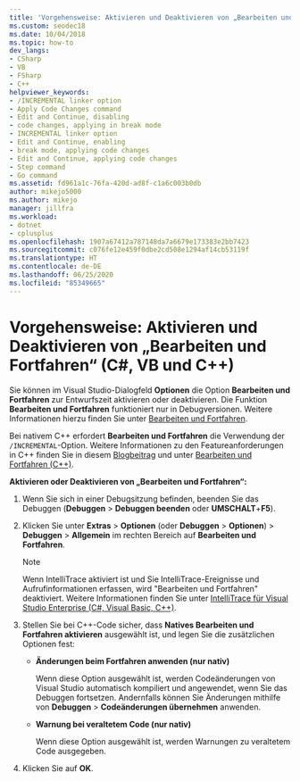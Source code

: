 ```yaml
---
title: 'Vorgehensweise: Aktivieren und Deaktivieren von „Bearbeiten und Fortfahren“ | Microsoft-Dokumentation'
ms.custom: seodec18
ms.date: 10/04/2018
ms.topic: how-to
dev_langs:
- CSharp
- VB
- FSharp
- C++
helpviewer_keywords:
- /INCREMENTAL linker option
- Apply Code Changes command
- Edit and Continue, disabling
- code changes, applying in break mode
- INCREMENTAL linker option
- Edit and Continue, enabling
- break mode, applying code changes
- Edit and Continue, applying code changes
- Step command
- Go command
ms.assetid: fd961a1c-76fa-420d-ad8f-c1a6c003b0db
author: mikejo5000
ms.author: mikejo
manager: jillfra
ms.workload:
- dotnet
- cplusplus
ms.openlocfilehash: 1907a67412a787148da7a6679e173383e2bb7423
ms.sourcegitcommit: c076fe12e459f0dbe2cd508e1294af14cb53119f
ms.translationtype: HT
ms.contentlocale: de-DE
ms.lasthandoff: 06/25/2020
ms.locfileid: "85349665"
---
```

# <a name="how-to-enable-and-disable-edit-and-continue-c-vb-c"></a>Vorgehensweise: Aktivieren und Deaktivieren von „Bearbeiten und Fortfahren“ (C#, VB und C++)

Sie können im Visual Studio-Dialogfeld **Optionen** die Option **Bearbeiten und Fortfahren** zur Entwurfszeit aktivieren oder deaktivieren. Die Funktion **Bearbeiten und Fortfahren** funktioniert nur in Debugversionen. Weitere Informationen hierzu finden Sie unter [Bearbeiten und Fortfahren](../debugger/edit-and-continue.md).

Bei nativem C++ erfordert **Bearbeiten und Fortfahren** die Verwendung der `/INCREMENTAL`-Option. Weitere Informationen zu den Featureanforderungen in C++ finden Sie in diesem [Blogbeitrag](https://devblogs.microsoft.com/cppblog/c-edit-and-continue-in-visual-studio-2015-update-3/) und unter [Bearbeiten und Fortfahren (C++)](../debugger/edit-and-continue-visual-cpp.md).

**Aktivieren oder Deaktivieren von „Bearbeiten und Fortfahren“:**

1. Wenn Sie sich in einer Debugsitzung befinden, beenden Sie das Debuggen (**Debuggen** > **Debuggen beenden** oder **UMSCHALT**+**F5**).

1. Klicken Sie unter **Extras** > **Optionen** (oder **Debuggen** > **Optionen**) > **Debuggen** > **Allgemein** im rechten Bereich auf **Bearbeiten und Fortfahren**.

    > [!NOTE]
    > Wenn IntelliTrace aktiviert ist und Sie IntelliTrace-Ereignisse und Aufrufinformationen erfassen, wird "Bearbeiten und Fortfahren" deaktiviert. Weitere Informationen finden Sie unter [IntelliTrace für Visual Studio Enterprise (C#, Visual Basic, C++)](../debugger/intellitrace.md).

1. Stellen Sie bei C++-Code sicher, dass **Natives Bearbeiten und Fortfahren aktivieren** ausgewählt ist, und legen Sie die zusätzlichen Optionen fest:
    - **Änderungen beim Fortfahren anwenden (nur nativ)**

      Wenn diese Option ausgewählt ist, werden Codeänderungen von Visual Studio automatisch kompiliert und angewendet, wenn Sie das Debuggen fortsetzen. Andernfalls können Sie Änderungen mithilfe von **Debuggen** > **Codeänderungen übernehmen** anwenden.

    - **Warnung bei veraltetem Code (nur nativ)**

      Wenn diese Option ausgewählt ist, werden Warnungen zu veraltetem Code ausgegeben.

1. Klicken Sie auf **OK**.
